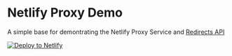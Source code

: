 # Netlify Proxy Demo

A simple base for demontrating the Netlify Proxy Service and [Redirects API](https://docs.netlify.com/manage/routing/redirects/redirect-options/#splats)

[![Deploy to Netlify](https://www.netlify.com/img/deploy/button.svg)](https://app.netlify.com/start/deploy?repository=https://github.com/keelia/netlify-proxy-demo)
